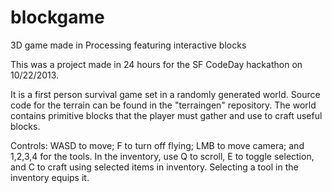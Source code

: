 blockgame
=========

3D game made in Processing featuring interactive blocks

This was a project made in 24 hours for the SF CodeDay hackathon on 10/22/2013. 

It is a first person survival game set in a randomly generated world. Source code for the terrain can be found in the "terraingen" repository. The world contains primitive blocks that the player must gather and use to craft useful blocks.

Controls: WASD to move; F to turn off flying; LMB to move camera; and 1,2,3,4 for the tools. In the inventory, use Q to scroll, E to toggle selection, and C to craft using selected items in inventory. Selecting a tool in the inventory equips it.
